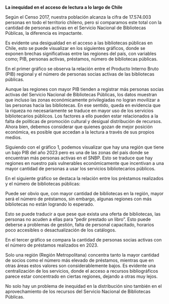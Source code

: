 **La inequidad en el acceso de lectura a lo largo de Chile**

Según el Censo 2017, nuestra población alcanza la cifra de 17.574.003 personas en todo el territorio chileno, pero si comparamos este total con la cantidad de personas activas en el Servicio Nacional de Bibliotecas Públicas, la diferencia es impactante. 

Es evidente una desigualdad en el acceso a las bibliotecas públicas en Chile, esto se puede visualizar en los siguientes gráficos, donde se exponen brechas significativas entre las regiones del país, con variables como; PIB, personas activas, préstamos, número de bibliotecas públicas. 

En el primer gráfico se observa la relación entre el Producto Interno Bruto (PIB) regional y el número de personas socias activas de las bibliotecas públicas.

Aunque las regiones con mayor PIB tienden a registrar más personas socias activas del Servicio Nacional de Bibliotecas Públicas, los datos muestran que incluso las zonas económicamente privilegiadas no logran movilizar a las personas hacia las bibliotecas. En ese sentido, queda en evidencia que la riqueza no necesariamente se traduce en mayor uso de los servicios bibliotecarios públicos. Los factores a ello pueden estar relacionados a la falta de políticas de promoción cultural y desigual distribución de recursos. Ahora bien, debemos considerar que quienes gozan de mejor posición económica, es posible que accedan a la lectura a través de sus propios medios. 

Siguiendo con el gráfico 1, podemos visualizar que hay una región que tiene un bajo PIB del año 2023 pero es una de las zonas del país donde se encuentran más personas activas en el SNBP. Esto se traduce que hay regiones en nuestro país vulnerables económicamente que incentivan a una mayor cantidad de personas a usar los servicios bibliotecarios públicos. 

En el siguiente gráfico se destaca la relación entre los préstamos realizados y el número de bibliotecas públicas: 

Puede ser obvio que, con mayor cantidad de bibliotecas en la región, mayor será el número de préstamos, sin embargo, algunas regiones con más bibliotecas no están logrando lo esperado.

Esto se puede traducir a que pese que exista una oferta de bibliotecas, las personas no acuden a ellas para “pedir prestado un libro”. Esto puede deberse a problemas de gestión, falta de personal capacitado, horarios poco accesibles o desactualización de los catálogos.

En el tercer gráfico se compara la cantidad de personas socias activas con el número de préstamos realizados en 2023\. 

Solo una región (Región Metropolitana) concentra tanto la mayor cantidad de socios como el número más elevado de préstamos, mientras que en otras áreas estos valores son considerablemente bajos. Es evidente una centralización de los servicios, donde el acceso a recursos bibliográficos parece estar concentrado en ciertas regiones, dejando a otras muy lejos. 

No solo hay un problema de inequidad en la distribución sino también en el aprovechamiento de los recursos del Servicio Nacional de Bibliotecas Públicas. 
